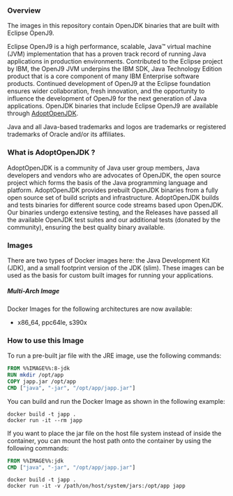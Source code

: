 ### Overview

The images in this repository contain OpenJDK binaries that are built with Eclipse OpenJ9.

Eclipse OpenJ9 is a high performance, scalable, Java™ virtual machine (JVM) implementation that has a proven track record of running Java applications in production environments. Contributed to the Eclipse project by IBM, the OpenJ9 JVM underpins the IBM SDK, Java Technology Edition product that is a core component of many IBM Enterprise software products. Continued development of OpenJ9 at the Eclipse foundation ensures wider collaboration, fresh innovation, and the opportunity to influence the development of OpenJ9 for the next generation of Java applications. OpenJDK binaries that include Eclipse OpenJ9 are available through [AdoptOpenJDK](https://adoptopenjdk.net/).

Java and all Java-based trademarks and logos are trademarks or registered trademarks of Oracle and/or its affiliates.

### What is AdoptOpenJDK ?

AdoptOpenJDK is a community of Java user group members, Java developers and vendors who are advocates of OpenJDK, the open source project which forms the basis of the Java programming language and platform. AdoptOpenJDK provides prebuilt OpenJDK binaries from a fully open source set of build scripts and infrastructure. AdoptOpenJDK builds and tests binaries for different source code streams based upon OpenJDK. Our binaries undergo extensive testing, and the Releases have passed all the available OpenJDK test suites and our additional tests (donated by the community), ensuring the best quality binary available.

### Images

There are two types of Docker images here: the Java Development Kit (JDK), and a small footprint version of the JDK (slim). These images can be used as the basis for custom built images for running your applications.

##### Multi-Arch Image

Docker Images for the following architectures are now available:

-	x86\_64, ppc64le, s390x

### How to use this Image

To run a pre-built jar file with the JRE image, use the following commands:

```dockerfile
FROM %%IMAGE%%:8-jdk
RUN mkdir /opt/app
COPY japp.jar /opt/app
CMD ["java", "-jar", "/opt/app/japp.jar"]
```

You can build and run the Docker Image as shown in the following example:

```console
docker build -t japp .
docker run -it --rm japp
```

If you want to place the jar file on the host file system instead of inside the container, you can mount the host path onto the container by using the following commands:

```dockerfile
FROM %%IMAGE%%:jdk
CMD ["java", "-jar", "/opt/app/japp.jar"]
```

```console
docker build -t japp .
docker run -it -v /path/on/host/system/jars:/opt/app japp
```
